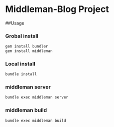 # Middleman-Blog Project

##Usage

### Grobal install

```sh
gem install bundler
gem install middleman
```

### Local install

```sh
bundle install
```

### middleman server

```sh
bundle exec middleman server
```

### middleman build

```sh
bundle exec middleman build
```
